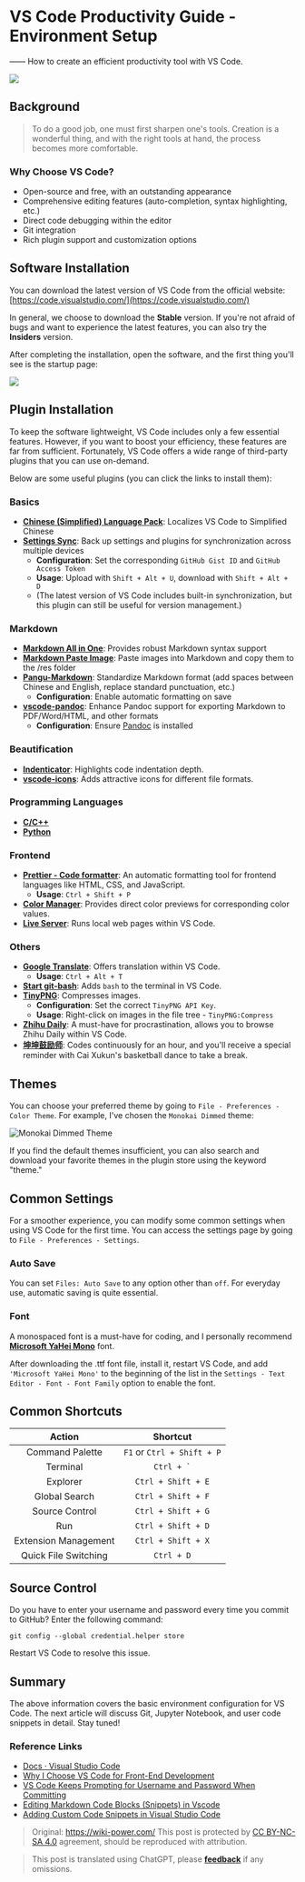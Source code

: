 # VS Code Productivity Guide - Environment Setup

—— How to create an efficient productivity tool with VS Code.

![](https://img.wiki-power.com/d/wiki-media/img/20200319135609.png)

## Background

> To do a good job, one must first sharpen one's tools. Creation is a wonderful thing, and with the right tools at hand, the process becomes more comfortable.

### Why Choose VS Code?

- Open-source and free, with an outstanding appearance
- Comprehensive editing features (auto-completion, syntax highlighting, etc.)
- Direct code debugging within the editor
- Git integration
- Rich plugin support and customization options

## Software Installation

You can download the latest version of VS Code from the official website: [https://code.visualstudio.com/](https://code.visualstudio.com/)

In general, we choose to download the **Stable** version. If you're not afraid of bugs and want to experience the latest features, you can also try the **Insiders** version.

After completing the installation, open the software, and the first thing you'll see is the startup page:

![](https://img.wiki-power.com/d/wiki-media/img/20200318224855.png)

## Plugin Installation

To keep the software lightweight, VS Code includes only a few essential features. However, if you want to boost your efficiency, these features are far from sufficient. Fortunately, VS Code offers a wide range of third-party plugins that you can use on-demand.

Below are some useful plugins (you can click the links to install them):

### Basics

- [**Chinese (Simplified) Language Pack**](https://marketplace.visualstudio.com/items?itemName=MS-CEINTL.vscode-language-pack-zh-hans): Localizes VS Code to Simplified Chinese
- [**Settings Sync**](https://marketplace.visualstudio.com/items?itemName=Shan.code-settings-sync): Back up settings and plugins for synchronization across multiple devices
  - **Configuration**: Set the corresponding `GitHub Gist ID` and `GitHub Access Token`
  - **Usage**: Upload with `Shift + Alt + U`, download with `Shift + Alt + D`
  - (The latest version of VS Code includes built-in synchronization, but this plugin can still be useful for version management.)

### Markdown

- [**Markdown All in One**](https://marketplace.visualstudio.com/items?itemName=yzhang.markdown-all-in-one): Provides robust Markdown syntax support
- [**Markdown Paste Image**](https://marketplace.visualstudio.com/items?itemName=onesdev.vscode-paste-image-plus): Paste images into Markdown and copy them to the /res folder
- [**Pangu-Markdown**](https://marketplace.visualstudio.com/items?itemName=xlthu.Pangu-Markdown): Standardize Markdown format (add spaces between Chinese and English, replace standard punctuation, etc.)
  - **Configuration**: Enable automatic formatting on save
- [**vscode-pandoc**](https://marketplace.visualstudio.com/items?itemName=DougFinke.vscode-pandoc): Enhance Pandoc support for exporting Markdown to PDF/Word/HTML, and other formats
  - **Configuration**: Ensure [Pandoc](https://pandoc.org/installing.html) is installed

### Beautification

- [**Indenticator**](https://marketplace.visualstudio.com/items?itemName=SirTori.indenticator): Highlights code indentation depth.
- [**vscode-icons**](https://marketplace.visualstudio.com/items?itemName=vscode-icons-team.vscode-icons): Adds attractive icons for different file formats.

### Programming Languages

- [**C/C++**](https://marketplace.visualstudio.com/items?itemName=ms-vscode.cpptools)
- [**Python**](https://marketplace.visualstudio.com/items?itemName=ms-python.python)

### Frontend

- [**Prettier - Code formatter**](https://marketplace.visualstudio.com/items?itemName=esbenp.prettier-vscode): An automatic formatting tool for frontend languages like HTML, CSS, and JavaScript.
  - **Usage**: `Ctrl + Shift + P`
- [**Color Manager**](https://marketplace.visualstudio.com/items?itemName=RoyAction.color-manager): Provides direct color previews for corresponding color values.
- [**Live Server**](https://marketplace.visualstudio.com/items?itemName=ritwickdey.LiveServer): Runs local web pages within VS Code.

### Others

- [**Google Translate**](https://marketplace.visualstudio.com/items?itemName=hancel.google-translate): Offers translation within VS Code.
  - **Usage**: `Ctrl + Alt + T`
- [**Start git-bash**](https://marketplace.visualstudio.com/items?itemName=McCarter.start-git-bash): Adds `bash` to the terminal in VS Code.
- [**TinyPNG**](https://marketplace.visualstudio.com/items?itemName=andi1984.tinypng): Compresses images.
  - **Configuration**: Set the correct `TinyPNG API Key`.
  - **Usage**: Right-click on images in the file tree - `TinyPNG:Compress`
- [**Zhihu Daily**](https://marketplace.visualstudio.com/items?itemName=YRM.zhihu): A must-have for procrastination, allows you to browse Zhihu Daily within VS Code.
- [**坤坤鼓励师**](https://marketplace.visualstudio.com/items?itemName=sakura1357.cxk): Codes continuously for an hour, and you'll receive a special reminder with Cai Xukun's basketball dance to take a break.

## Themes

You can choose your preferred theme by going to `File - Preferences - Color Theme`. For example, I've chosen the `Monokai Dimmed` theme:

![Monokai Dimmed Theme](https://img.wiki-power.com/d/wiki-media/img/20200319132727.png)

If you find the default themes insufficient, you can also search and download your favorite themes in the plugin store using the keyword "theme."

## Common Settings

For a smoother experience, you can modify some common settings when using VS Code for the first time. You can access the settings page by going to `File - Preferences - Settings`.

### Auto Save

You can set `Files: Auto Save` to any option other than `off`. For everyday use, automatic saving is quite essential.

### Font

A monospaced font is a must-have for coding, and I personally recommend [**Microsoft YaHei Mono**](https://github.com/linyuxuanlin/File-host/blob/main/software-development/Microsoft-YaHei-Mono.ttf) font.

After downloading the .ttf font file, install it, restart VS Code, and add `'Microsoft YaHei Mono'` to the beginning of the list in the `Settings - Text Editor - Font - Font Family` option to enable the font.

## Common Shortcuts

|    Action    |          Shortcut           |
| :----------: | :------------------------:  |
|  Command Palette  | `F1` or `Ctrl + Shift + P` |
|   Terminal   | <code>Ctrl + &#96;</code>  |
| Explorer  | `Ctrl + Shift + E` |
| Global Search  | `Ctrl + Shift + F` |
| Source Control  | `Ctrl + Shift + G` |
|   Run   | `Ctrl + Shift + D` |
| Extension Management  | `Ctrl + Shift + X` |
| Quick File Switching  | `Ctrl + D` |

## Source Control

Do you have to enter your username and password every time you commit to GitHub? Enter the following command:

```shell
git config --global credential.helper store
```

Restart VS Code to resolve this issue.

## Summary

The above information covers the basic environment configuration for VS Code. The next article will discuss Git, Jupyter Notebook, and user code snippets in detail. Stay tuned!

### Reference Links

- [Docs · Visual Studio Code](https://code.visualstudio.com/docs)
- [Why I Choose VS Code for Front-End Development](https://zhuanlan.zhihu.com/p/28631442)
- [VS Code Keeps Prompting for Username and Password When Committing](https://www.jianshu.com/p/8854713433c5)
- [Editing Markdown Code Blocks (Snippets) in Vscode](https://www.jianshu.com/p/a87e9ca2d208)
- [Adding Custom Code Snippets in Visual Studio Code](https://blog.walterlv.com/post/add-custom-code-snippet-for-vscode.html##%E5%85%B3%E4%BA%8E%E6%96%87%E4%BB%B6%E5%90%8D%E7%A7%B0)

> Original: <https://wiki-power.com/>
> This post is protected by [CC BY-NC-SA 4.0](https://creativecommons.org/licenses/by/4.0/deed.en) agreement, should be reproduced with attribution.

> This post is translated using ChatGPT, please [**feedback**](https://github.com/linyuxuanlin/Wiki_MkDocs/issues/new) if any omissions.